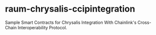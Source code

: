 # raum-chrysalis-ccipintegration
Sample Smart Contracts for Chrysalis Integration With Chainlink's Cross-Chain Interoperability Protocol.
